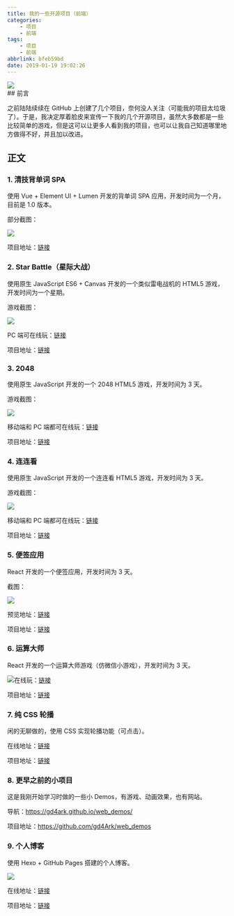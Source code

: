 ```yaml
---
title: 我的一些开源项目（前端）
categories:
    - 项目
    - 前端
tags:
    - 项目
    - 前端
abbrlink: bfeb59bd
date: 2019-01-19 19:02:26
---
```


<div class="excerpt">
    <img src="http://ww1.sinaimg.cn/large/9892fa7fgy1fzc6sahf3aj20qo0dcwhu.jpg" />
</div>
<!-- more -->
## 前言

之前陆陆续续在 GitHub 上创建了几个项目，奈何没人关注（可能我的项目太垃圾了）。于是，我决定厚着脸皮来宣传一下我的几个开源项目，虽然大多数都是一些比较简单的游戏，但是这可以让更多人看到我的项目，也可以让我自己知道哪里地方做得不好，并且加以改进。

## 正文

### 1. 清技背单词 SPA

使用 Vue + Element UI + Lumen 开发的背单词 SPA 应用，开发时间为一个月，目前是 1.0 版本。

部分截图：

![](http://ww1.sinaimg.cn/large/9892fa7fgy1fzc6m6dnrij20j00xcn3w.jpg)

项目地址：[链接](https://github.com/gd4Ark/learn_english)

### 2. Star Battle（星际大战）

使用原生 JavaScript ES6 + Canvas 开发的一个类似雷电战机的 HTML5 游戏，开发时间为一个星期。

游戏截图：

![](http://ww1.sinaimg.cn/large/9892fa7fgy1fzc6sahf3aj20qo0dcwhu.jpg)

PC 端可在线玩：[链接](https://gd4ark.github.io/Star_Battle)

项目地址：[链接](https://github.com/gd4Ark/Star_Battle)

### 3. 2048

使用原生 JavaScript 开发的一个 2048 HTML5 游戏，开发时间为 3 天。

游戏截图：

![](http://ww1.sinaimg.cn/large/9892fa7fgy1fzc6v98jwij211y0lcdiu.jpg)

移动端和 PC 端都可在线玩：[链接](https://gd4ark.github.io/2048/)

项目地址：[链接](https://github.com/gd4Ark/2048)

### 4. 连连看

使用原生 JavaScript 开发的一个连连看 HTML5 游戏，开发时间为 3 天。

游戏截图：

![](http://ww1.sinaimg.cn/large/9892fa7fgy1fzc7r1ipekj20s70i97df.jpg)

移动端和 PC 端都可在线玩：[链接](https://gd4ark.github.io/linkup/)

项目地址：[链接](https://github.com/gd4Ark/linkup)

### 5. 便签应用

React 开发的一个便签应用，开发时间为 3 天。

截图：

![](http://ww1.sinaimg.cn/large/9892fa7fgy1fzc76qqmykj20s70i9mxh.jpg)

预览地址：[链接](https://gd4ark.github.io/react-note/dist/)

项目地址：[链接](https://github.com/gd4Ark/react-note)

### 6. 运算大师

React 开发的一个运算大师游戏（仿微信小游戏），开发时间为 3 天。

![](http://ww1.sinaimg.cn/large/9892fa7fgy1fzc794adlaj20s70i9aar.jpg)在线玩：[链接](https://gd4ark.github.io/computing_king/dist/index.html)

项目地址：[链接](https://github.com/gd4Ark/computing_king)

### 7. 纯 CSS 轮播

闲的无聊做的，使用 CSS 实现轮播功能（可点击）。

在线地址：[链接](https://gd4ark.github.io/CSS-Carousel/)

项目地址：[链接](https://github.com/gd4Ark/CSS-Carousel)

### 8. 更早之前的小项目

这是我刚开始学习时做的一些小 Demos，有游戏、动画效果，也有网站。

导航：https://gd4ark.github.io/web_demos/

项目地址：https://github.com/gd4Ark/web_demos

### 9. 个人博客

使用 Hexo + GitHub Pages 搭建的个人博客。

![](http://ww1.sinaimg.cn/large/9892fa7fgy1fzc7penpbhj20s70gw754.jpg)

在线地址：[链接](https://gd4ark.github.io/)

项目地址：[链接](https://github.com/gd4Ark/gd4Ark.github.io)
